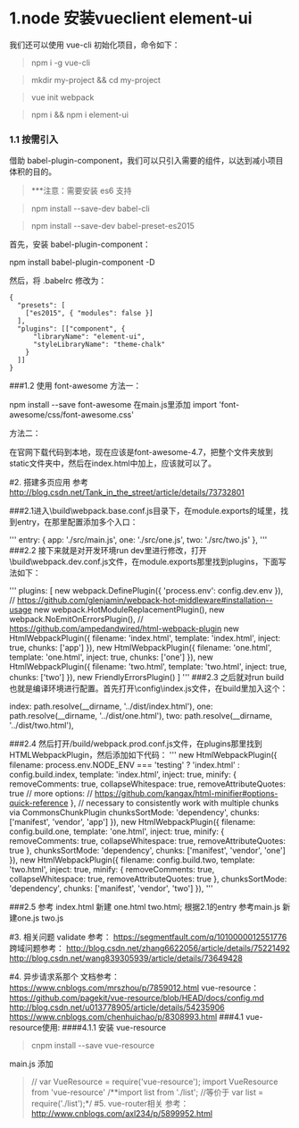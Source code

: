 # 1.node 安装vueclient element-ui
我们还可以使用 vue-cli 初始化项目，命令如下：

> npm i -g vue-cli

> mkdir my-project && cd my-project

> vue init webpack

> npm i && npm i element-ui

### 1.1 按需引入
借助 babel-plugin-component，我们可以只引入需要的组件，以达到减小项目体积的目的。
> \*\*\*注意：需要安装 es6 支持

> npm install --save-dev babel-cli

> npm install --save-dev babel-preset-es2015

首先，安装 babel-plugin-component：

npm install babel-plugin-component -D

然后，将 .babelrc 修改为：


```
{
  "presets": [
    ["es2015", { "modules": false }]
  ],
  "plugins": [["component", {
      "libraryName": "element-ui",
      "styleLibraryName": "theme-chalk"
    }
  ]]
}
```

###1.2 使用 font-awesome
方法一：

npm install --save font-awesome
在main.js里添加
import 'font-awesome/css/font-awesome.css'

方法二：

在官网下载代码到本地，现在应该是font-awesome-4.7，把整个文件夹放到static文件夹中，然后在index.html中加上<link rel="stylesheet" href="/static/font-awesome-4.7/css/font-awesome.min.css">，应该就可以了。

#2. 搭建多页应用
参考 http://blog.csdn.net/Tank_in_the_street/article/details/73732801

###2.1进入\build\webpack.base.conf.js目录下，在module.exports的域里，找到entry，在那里配置添加多个入口：

'''
entry: {
  app: './src/main.js',
  one: './src/one.js',
  two: './src/two.js'
},
'''
###2.2 接下来就是对开发环境run dev里进行修改，打开\build\webpack.dev.conf.js文件，在module.exports那里找到plugins，下面写法如下：

'''
plugins: [
  new webpack.DefinePlugin({
    'process.env': config.dev.env
  }),
  // https://github.com/glenjamin/webpack-hot-middleware#installation--usage
  new webpack.HotModuleReplacementPlugin(),
  new webpack.NoEmitOnErrorsPlugin(),
  // https://github.com/ampedandwired/html-webpack-plugin
  new HtmlWebpackPlugin({
    filename: 'index.html',
    template: 'index.html',
    inject: true,
    chunks: ['app']
  }),
  new HtmlWebpackPlugin({
    filename: 'one.html',
    template: 'one.html',
    inject: true,
    chunks: ['one']
  }),
  new HtmlWebpackPlugin({
    filename: 'two.html',
    template: 'two.html',
    inject: true,
    chunks: ['two']
  }),
  new FriendlyErrorsPlugin()
]
'''
###2.3 之后就对run build也就是编译环境进行配置。首先打开\config\index.js文件，在build里加入这个：

index: path.resolve(__dirname, '../dist/index.html'),
one: path.resolve(__dirname, '../dist/one.html'),
two: path.resolve(__dirname, '../dist/two.html'),

###2.4 然后打开/build/webpack.prod.conf.js文件，在plugins那里找到HTMLWebpackPlugin，然后添加如下代码：
'''
new HtmlWebpackPlugin({
  filename: process.env.NODE_ENV === 'testing'
    ? 'index.html'
    : config.build.index,
  template: 'index.html',
  inject: true,
  minify: {
    removeComments: true,
    collapseWhitespace: true,
    removeAttributeQuotes: true
    // more options:
    // https://github.com/kangax/html-minifier#options-quick-reference
  },
  // necessary to consistently work with multiple chunks via CommonsChunkPlugin
  chunksSortMode: 'dependency',
  chunks: ['manifest', 'vendor', 'app']
}),
new HtmlWebpackPlugin({
  filename: config.build.one,
  template: 'one.html',
  inject: true,
  minify: {
    removeComments: true,
    collapseWhitespace: true,
    removeAttributeQuotes: true
  },
  chunksSortMode: 'dependency',
  chunks: ['manifest', 'vendor', 'one']
}),
  new HtmlWebpackPlugin({
      filename: config.build.two,
      template: 'two.html',
      inject: true,
      minify: {
          removeComments: true,
          collapseWhitespace: true,
          removeAttributeQuotes: true
      },
      chunksSortMode: 'dependency',
      chunks: ['manifest', 'vendor', 'two']
  }),
'''

###2.5 参考 index.html 新建 one.html two.html;
根据2.1的entry 参考main.js 新建one.js two.js

#3.  相关问题
validate 参考： https://segmentfault.com/q/1010000012551776
跨域问题参考： http://blog.csdn.net/zhang6622056/article/details/75221492
				http://blog.csdn.net/wang839305939/article/details/73649428
				
#4. 异步请求系那个
    文档参考： https://www.cnblogs.com/mrszhou/p/7859012.html
	vue-resource： https://github.com/pagekit/vue-resource/blob/HEAD/docs/config.md 
	             http://blog.csdn.net/u013778905/article/details/54235906
				 https://www.cnblogs.com/chenhuichao/p/8308993.html
###4.1 vue-resource使用:
####4.1.1 安装 vue-resource 
> cnpm install --save vue-resource

main.js 添加
> // var VueResource = require('vue-resource');
> import VueResource from 'vue-resource'
> /**import list from './list';
> //等价于
>var list = require('./list');*/
#5. vue-router相关
参考： http://www.cnblogs.com/axl234/p/5899952.html